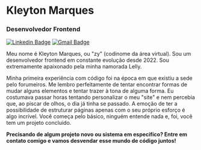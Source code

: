 # Kleyton Marques

### Desenvolvedor Frontend 

[![Linkedin Badge](https://img.shields.io/badge/-Meu%20LinkedIn-000080?style=flat-square&logo=Linkedin&logoColor=212121&link=https://www.linkedin.com/in/kleytonzj/)](https://www.linkedin.com/in/kleytonzj/) 
[![Gmail Badge](https://img.shields.io/badge/-kleytonzj@gmail.com-000080?style=flat-square&logo=Gmail&logoColor=212121&link=mailto:kleytonzj@gmail.com)](kleytonzj@gmail.com)

Meu nome é Kleyton Marques, ou "zy" (codinome da área virtual). Sou um desenvolvedor frontend em constante evolução desde 2022. Sou extremamente apaixonado pela minha namorada Lelly.

Minha primeira experiência com código foi na época em que existiu a sede pelo forumeiros. Me lembro perfeitamente de tentar encontrar formas de mudar alguns elementos e tentar trazer à tona de alguma forma. Eu costumava passar horas tentando personalizar o meu "site" e nem percebia que, ao piscar de olhos, o dia já tinha se passado. 
A emoção de ter a possibilidade de estruturar páginas apenas com o seu próprio esforço é algo incrível. Você começa pelo básico, ninguém entende nada e, foi, você tem um projeto concluido.

**Precisando de algum projeto novo ou sistema em especifíco? Entre em contato comigo e vamos desvendar esse mundo de código juntos!**
